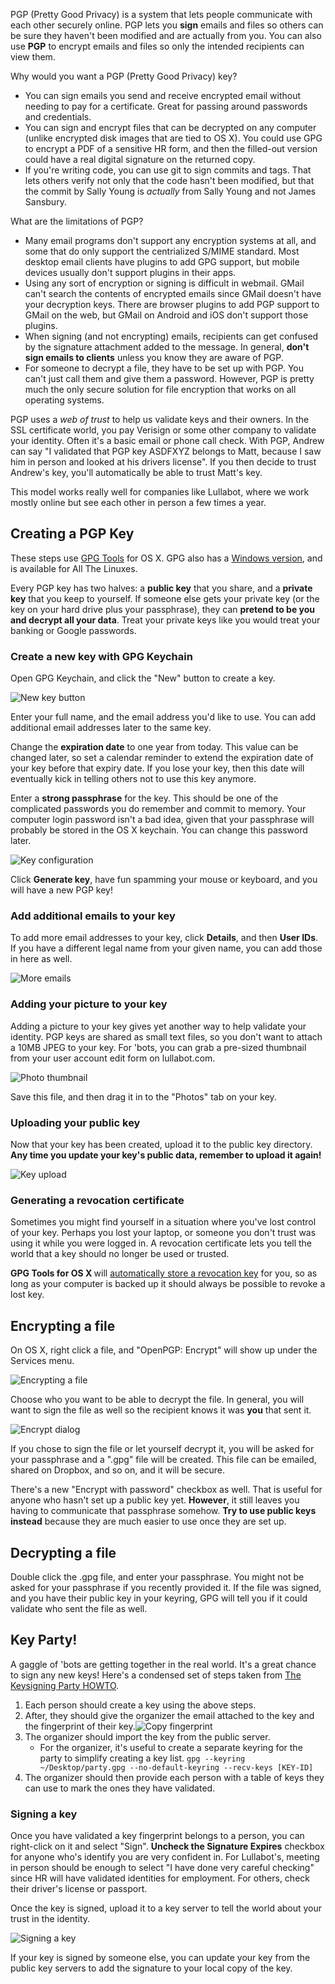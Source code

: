 PGP (Pretty Good Privacy) is a system that lets people communicate with each other securely online. PGP lets you <strong>sign</strong> emails and files so others can be sure they haven't been modified and are actually from you. You can also use <strong>PGP</strong> to encrypt emails and files so only the intended recipients can view them.

Why would you want a PGP (Pretty Good Privacy) key?

<ul>
  <li>You can sign emails you send and receive encrypted email without needing to pay for a certificate. Great for passing around passwords and credentials.</li>
  <li>You can sign and encrypt files that can be decrypted on any computer (unlike encrypted disk images that are tied to OS X). You could use GPG to encrypt a PDF of a sensitive HR form, and then the filled-out version could have a real digital signature on the returned copy.</li>
  <li>If you're writing code, you can use git to sign commits and tags. That lets others verify not only that the code hasn't been modified, but that the commit by Sally Young is <em>actually</em> from Sally Young and not James Sansbury.</li>
</ul>

What are the limitations of PGP?

<ul>
  <li>Many email programs don't support any encryption systems at all, and some that do only support the centrialized S/MIME standard. Most desktop email clients have plugins to add GPG support, but mobile devices usually don't support plugins in their apps.</li>
  <li>Using any sort of encryption or signing is difficult in webmail. GMail can't search the contents of encrypted emails since GMail doesn't have your decryption keys. There are browser plugins to add PGP support to GMail on the web, but GMail on Android and iOS don't support those plugins.</li>
  <li>When signing (and not encrypting) emails, recipients can get confused by the signature attachment added to the message. In general, <strong>don't sign emails to clients</strong> unless you know they are aware of PGP.</li>
  <li>For someone to decrypt a file, they have to be set up with PGP. You can't just call them and give them a password. However, PGP is pretty much the only secure solution for file encryption that works on all operating systems.</li>
</ul>

PGP uses a <em>web of trust</em> to help us validate keys and their owners. In the SSL certificate world, you pay Verisign or some other company to validate your identity. Often it's a basic email or phone call check. With PGP, Andrew can say "I validated that PGP key ASDFXYZ belongs to Matt, because I saw him in person and looked at his drivers license". If you then decide to trust Andrew's key, you'll automatically be able to trust Matt's key.

This model works really well for companies like Lullabot, where we work mostly online but see each other in person a few times a year.

<h2>Creating a PGP Key</h2>

These steps use <a href="https://gpgtools.org/">GPG Tools</a> for OS X. GPG also has a <a href="http://www.gpg4win.org/">Windows version</a>, and is available for All The Linuxes.

Every PGP key has two halves: a <strong>public key</strong> that you share, and a <strong>private key</strong> that you keep to yourself. If someone else gets your private key (or the key on your hard drive plus your passphrase), they can <strong>pretend to be you and decrypt all your data</strong>. Treat your private keys like you would treat your banking or Google passwords.

<h3>Create a new key with GPG Keychain</h3>

Open GPG Keychain, and click the "New" button to create a key.

<img src="https://dailyreport.lullabot.com/system/files/1_new_key_button_2015-05-04_16-36-06.jpg" alt="New key button" />

Enter your full name, and the email address you'd like to use. You can add additional email addresses later to the same key.

Change the <strong>expiration date</strong> to one year from today. This value can be changed later, so set a calendar reminder to extend the expiration date of your key before that expiry date. If you lose your key, then this date will eventually kick in telling others not to use this key anymore.

Enter a <strong>strong passphrase</strong> for the key. This should be one of the complicated passwords you do remember and commit to memory. Your computer login password isn't a bad idea, given that your passphrase will probably be stored in the OS X keychain. You can change this password later.

<img src="https://dailyreport.lullabot.com/system/files/2_key_configuration_2015-05-04_16-39-20.jpg" alt="Key configuration" />

Click <strong>Generate key</strong>, have fun spamming your mouse or keyboard, and you will have a new PGP key!

<h3>Add additional emails to your key</h3>

To add more email addresses to your key, click <strong>Details</strong>, and then <strong>User IDs</strong>. If you have a different legal name from your given name, you can add those in here as well.

<img src="https://dailyreport.lullabot.com/system/files/3_adding_additional_emails_2015-05-04_16-56-02.jpg" alt="More emails" />

<h3>Adding your picture to your key</h3>

Adding a picture to your key gives yet another way to help validate your identity. PGP keys are shared as small text files, so you don't want to attach a 10MB JPEG to your key. For 'bots, you can grab a pre-sized thumbnail from your user account edit form on lullabot.com.

<img src="https://dailyreport.lullabot.com/system/files/4_picture_thumbnail_2015-05-04_20-32-40.jpg" alt="Photo thumbnail" />

Save this file, and then drag it in to the "Photos" tab on your key.

<h3>Uploading your public key</h3>

Now that your key has been created, upload it to the public key directory. <strong>Any time you update your key's public data, remember to upload it again!</strong>

<img src="https://dailyreport.lullabot.com/system/files/5_upload_to_key_server_2015-05-06_13-04-29.jpg" alt="Key upload" />

<h3>Generating a revocation certificate</h3>

Sometimes you might find yourself in a situation where you've lost control of your key. Perhaps you lost your laptop, or someone you don't trust was using it while you were logged in. A revocation certificate lets you tell the world that a key should no longer be used or trusted.

<strong>GPG Tools for OS X </strong> will <a href="http://support.gpgtools.org/kb/gpg-keychain-faq/how-to-revoke-a-key-or-userid-and-can-i-delete-a-key-from-the-key-servers">automatically store a revocation key</a> for you, so as long as your computer is backed up it should always be possible to revoke a lost key.

<h2>Encrypting a file</h2>

On OS X, right click a file, and "OpenPGP: Encrypt" will show up under the Services menu.

<img src="https://dailyreport.lullabot.com/system/files/8_encrypt_file_2015-05-06_16-47-45.jpg" alt="Encrypting a file" />

Choose who you want to be able to decrypt the file. In general, you will want to sign the file as well so the recipient knows it was <strong>you</strong> that sent it.

<img src="https://dailyreport.lullabot.com/system/files/9_encrypt_dialog_2015-05-06_16-52-09.jpg" alt="Encrypt dialog" />

If you chose to sign the file or let yourself decrypt it, you will be asked for your passphrase and a ".gpg" file will be created. This file can be emailed, shared on Dropbox, and so on, and it will be secure.

There's a new "Encrypt with password" checkbox as well. That is useful for anyone who hasn't set up a public key yet. <strong>However</strong>, it still leaves you having to communicate that passphrase somehow. <strong>Try to use public keys instead</strong> because they are much easier to use once they are set up.

<h2>Decrypting a file</h2>

Double click the .gpg file, and enter your passphrase. You might not be asked for your passphrase if you recently provided it. If the file was signed, and you have their public key in your keyring, GPG will tell you if it could validate who sent the file as well.

<h2>Key Party!</h2>

A gaggle of 'bots are getting together in the real world. It's a great chance to sign any new keys! Here's a condensed set of steps taken from <a href="http://www.cryptnet.net/fdp/crypto/keysigning_party/en/keysigning_party.html">The Keysigning Party HOWTO</a>.

<ol>
  <li>Each person should create a key using the above steps.</li>
  <li>After, they should give the organizer the email attached to the key and the fingerprint of their key.<img src="https://dailyreport.lullabot.com/system/files/6_copy_fingerprint_2015-05-06_13-03-51.jpg" alt="Copy fingerprint" /></li>
  <li>The organizer should import the key from the public server.
    <ul><li>For the organizer, it's useful to create a separate keyring for the party to simplify creating a key list. <code>gpg --keyring ~/Desktop/party.gpg --no-default-keyring --recv-keys [KEY-ID]</code></li></ul></li>
  <li>The organizer should then provide each person with a table of keys they can use to mark the ones they have validated.</li>
</ol>

<h3>Signing a key</h3>

Once you have validated a key fingerprint belongs to a person, you can right-click on it and select "Sign". <strong>Uncheck the Signature Expires</strong> checkbox for anyone who's identify you are very confident in. For Lullabot's, meeting in person should be enough to select "I have done very careful checking" since HR will have validated identities for employment. For others, check their driver's license or passport.

Once the key is signed, upload it to a key server to tell the world about your trust in the identity.

<img src="https://dailyreport.lullabot.com/system/files/7_key_signing_2015-05-06_16-23-50.jpg" alt="Signing a key" />

If your key is signed by someone else, you can update your key from the public key servers to add the signature to your local copy of the key.
